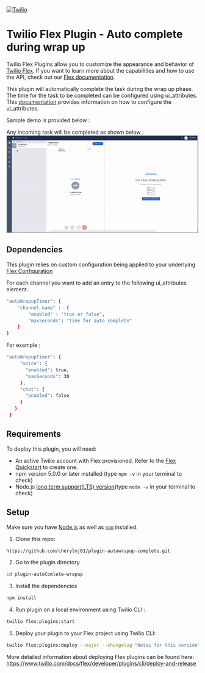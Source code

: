<a href="https://www.twilio.com">
<img src="https://static0.twilio.com/marketing/bundles/marketing/img/logos/wordmark-red.svg" alt="Twilio" width="250" />
</a>

# Twilio Flex Plugin - Auto complete during wrap up

Twilio Flex Plugins allow you to customize the appearance and behavior of [Twilio Flex](https://www.twilio.com/flex). If you want to learn more about the capabilities and how to use the API, check out our [Flex documentation](https://www.twilio.com/docs/flex).

This plugin will automatically complete the task during the wrap up phase. The time for the task to be completed can be configured using ui_attributes. This [documentation](https://www.twilio.com/docs/flex/developer/ui/configuration#modifying-configuration-for-flextwiliocom) provides information on how to configure the ui_attributes.

Sample demo is provided below :

Any incoming task will be completed as shown below :
![Plugin Demo](https://github.com/cherylmj01/plugin-autoComplete-wrapup/blob/main/Resources/plugin-autoConplete-wrapup.gif)

## Dependencies

This plugin relies on custom configuration being applied to your underlying [Flex Configuration](https://www.twilio.com/docs/flex/developer/ui/configuration#modifying-configuration-for-flextwiliocom)

For each channel you want to add an entry to the following ui_attributes element.

```bash
"autoWrapupTimer": {
	"channel name" :  {
		"enabled" : "true or false",
		"maxSeconds": "time for auto complete"
	}
}
```

For example :

```bash
"autoWrapupTimer": {
     "voice": {
       "enabled": true,
       "maxSeconds": 30
     },
     "chat": {
       "enabled": false
     }
   }
 }
```


## Requirements

To deploy this plugin, you will need:

- An active Twilio account with Flex provisioned. Refer to the [Flex Quickstart](https://www.twilio.com/docs/flex/quickstart/flex-basics#sign-up-for-or-sign-in-to-twilio-and-create-a-new-flex-project") to create one.
- npm version 5.0.0 or later installed (type `npm -v` in your terminal to check)
- Node.js [long term support(LTS) version](https://nodejs.org/en/about/releases/)(type `node -v` in your terminal to check)

## Setup

Make sure you have [Node.js](https://nodejs.org) as well as [`npm`](https://npmjs.com) installed.

1.  Clone this repo:

```bash
https://github.com/cherylmj01/plugin-autowrapup-complete.git
```

2. Go to the plugin directory

```bash
cd plugin-autoComlete-wrapup
```

3. Install the dependencies

```bash
npm install
```

4. Run plugin on a local environment using Twilio CLI :

```bash
twilio flex:plugins:start
```

5. Deploy your plugin to your Flex project using Twilio CLI:

```bash
twilio flex:plugins:deploy --major --changelog "Notes for this version" --description "Functionality of the plugin"
```

More detailed information about deploying Flex plugins can be found here: https://www.twilio.com/docs/flex/developer/plugins/cli/deploy-and-release
